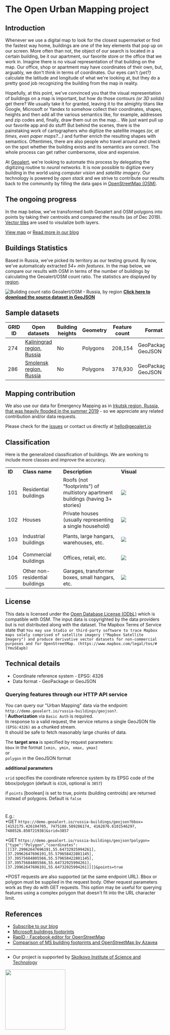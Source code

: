 # The Open Urban Mapping project

Introduction
-------------
Whenever we use a digital map to look for the closest supermarket or find the fastest way home, buildings are one of the key elements that pop up on our screen. More often than not, the object of our search is located _in_ a certain building, be it our apartment, our favorite store or the office that we work in. Imagine there is no visual representation of that building on the map. Our office, shop or apartment may have coordinates of their own, but, arguably, we don't think in terms of coordinates. Our eyes can't _(yet?)_ calculate the latitude and longitude of what we're looking at, but they do a pretty good job recognizing the building from the map in reality.  

Hopefully, at this point, we've convinced you that the visual representation of buildings on a map is important, but how do those contours _(or 3D solids)_ get there? We usually take it for granted, leaving it to the almighty titans like Google, Microsoft or Yandex to somehow collect their coordinates, shapes, heights and then add all the various semantics like, for example, addresses and zip codes and, finally, draw them out on the map... We just want pull up our favorite app and do stuff! But behind the scenes, there is the painstaking work of cartographers who digitize the satellite images _(or, at times, even paper maps?...)_ and further enrich the resulting shapes with semantics. Oftentimes, there are also people who travel around and check on the spot whether the building exists and its semantics are correct. The whole process can get rather cumbersome, slow and expensive.  

At [Geoalert](https://geoalert.io), we're looking to automate this process by delegating the digitizing routine to _neural networks_. It is now possible to digitize every building in the world using _computer vision_ and _satellite imagery_. Our technology is powered by _open stack_ and we strive to contribute our results back to the community by filling the data gaps in [OpenStreetMap (OSM)](https://www.openstreetmap.org).    

## The ongoing progress

In the map below, we've transformed both Geoalert and OSM polygons into points by taking their centroids and compared the results (as of Dec 2019). [Vector tiles](https://en.wikipedia.org/wiki/Vector_tiles) are used to visulalize both layers.

[View map](https://geoalert.github.io/urban-mapping/) or [Read more in our blog](https://medium.com/geoalert-platform-urban-monitoring/urban-mapping-54-m-buildings-in-russia-10dc942ac2c4)


## Buildings Statistics

Based in Russia, we've picked its territory as our testing ground. By now, we've automaticaly extracted _54+ mln features_. In the map below, we compare our results with OSM in terms of the number of buildings by calculating the Geoalert/OSM count ratio. The statistics are displayed by [region](https://en.wikipedia.org/wiki/Federal_subjects_of_Russia).

![Building count ratio Geoalert/OSM - Russia, by region](https://geoalert.io/img/urban/region_statistics_by_geoalert.png)
[**Click here to download the source dataset in GeoJSON**](https://filebrowser.aeronetlab.space/s/INc6jlnQ8UTV6q6)


## Sample datasets

|GRID ID|Open datasets|Building heights|Geometry|Feature count|Format|Size (zipped)|
|-------------|------------|----------|----------|-----------|------------|------------|
|274|[Kaliningrad region, Russia](https://minio.aeronetlab.space/public/datasets/urban_mapping/kaliningrad_region_274.zip)| No | Polygons | 208,154| GeoPackage, GeoJSON | 40Mb |
|286|[Smolensk region, Russia](https://minio.aeronetlab.space/public/datasets/urban_mapping/smolensk_region_286.zip)| No | Polygons | 378,930| GeoPackage, GeoJSON | 80Mb |

## Mapping contribution
We also use our data for Emergency Mapping as in [Irkutsk region, Russia, that was heavily flooded in the summer 2019](https://geoalert.github.io/Irkutsk-flood/) - so we appreciate any related contribution and/or data requests.

Please check for the [issues](https://github.com/Geoalert/urban-mapping/issues) or contact us directly at [hello@geoalert.io](mailto:hello@geoalert.io)

## Classification
Here is the generalized classification of buildings. We are working to include more classes and improve the accuracy.

<table>
  <tr>
   <td><strong>ID</strong>
   </td>
   <td><strong>Class name</strong>
   </td>
   <td><strong>Description</strong>
   </td>
   <td width="130px"><strong>Visual</strong>
   </td>
  </tr>

  <tr>
   <td><p style="text-align: right">
101</p>

   </td>
   <td>Residential buildings
   </td>
   <td>Roofs (not "footprints") of multistory apartment buildings (having 3+ stories) 
   </td>
   <td><img src="https://aeronetlab.space/img/class_img/101.png"/>
   </td>
  </tr>
 
  <tr>
   <td><p style="text-align: right">
102</p>

   </td>
   <td>Houses
   </td>
   <td>
    Private houses (usually representing a single household)
   </td>
   <td><img src="https://aeronetlab.space/img/class_img/102.png" />
   </td>
  </tr>
 
 <tr>
   <td><p style="text-align: right">
103</p>

   </td>
   <td>Industrial buildings
   </td>
   <td>Plants, large hangars, warehouses, etc.
   </td>
   <td><img src="https://aeronetlab.space/img/class_img/103.png" />
   </td>
  </tr>
  
  
 <tr>
   <td><p style="text-align: right">
104</p>

   </td>
   <td>Commercial buildings
   </td>
   <td>Offices, retail, etc.
   </td>
   <td><img src="https://aeronetlab.space/img/class_img/104.png" />
   </td>
  </tr>

  <tr>
   <td><p style="text-align: right">
105</p>

   </td>
   <td>Other non-residential buildings
   </td>
   <td>Garages, transformer boxes, small hangars, etc.
   </td>
   <td><img src="https://aeronetlab.space/img/class_img/105.png" />
   </td>
  </tr>
 </table>

## License
This data is licensed under the [Open Database License (ODbL)](https://opendatacommons.org/licenses/odbl/) which is compatible with OSM.
The input data is copyrighted by the data providers but is not distributed along with the dataset. The Mapbox Terms of Service state that 
```You may use Studio or third-party software to trace Mapbox maps solely comprised of satellite imagery ("Mapbox Satellite Imagery") and produce derivative vector datasets for non-commercial purposes and for OpenStreetMap. (https://www.mapbox.com/legal/tos/#[YmuSEapb)```

## Technical details
* Coordinate reference system - EPSG: 4326
* Data format - GeoPackage or GeoJSON

### Querying features through our HTTP API service
You can query our "Urban Mapping" data via the endpoint: `http://demo.geoalert.io/russia-buildings/geojson?`.  
! **Authorization** via `Basic Auth` is required.  
In response to a valid request, the service returns a single GeoJSON file `(EPSG:4326)` as a chunked stream.  
It should be safe to fetch reasonably large chunks of data.  

The **target area** is specified by request parameters:  
`bbox` in the format `[xmin, ymin, xmax, ymax]`  
or  
`polygon` in the GeoJSON format

**additional parameters**

`srid` specifies the coordinate reference system by its EPSG code of the bbox/polygon (default is `4326`, optional is `3857`)

if `points` [boolean] is set to true, points (building centroids) are returned instead of polygons. Default is `false` 
#
E.g.:   
*GET `https://demo.geoalert.io/russia-buildings/geojson?bbox=[4152175.426194705, 7475188.589286174, 4162876.6101546297, 7488526.850721938]&srid=3857`

*GET `https://demo.geoalert.io/russia-buildings/geojson?polygon={"type":"Polygon","coordinates":[[[37.29962647696191,55.64732925994261],[37.29962647696191,55.579658422801145],[37.39575684805566,55.579658422801145],[37.39575684805566,55.64732925994261],[37.29962647696191,55.64732925994261]]]}&points=true`  

*POST requests are also supported (at the same endpoint URL). Bbox or polygon must be supplied in the request body. Other request parameters work as they do with GET requests. This option may be useful for querying features using a complex polygon that doesn't fit into the URL character limit.

## References
* [Subscribe to our blog](https://medium.com/geoalert-platform-urban-monitoring/urban-mapping-54-m-buildings-in-russia-10dc942ac2c4)
* [Microsoft buildings footprints](https://github.com/microsoft/USBuildingFootprints)
* [RapID - Facebook editor for OpenStreetMap](https://github.com/facebookincubator/RapiD)
* [Comparison of MS building footprints and OpenStreetMap by Azavea](https://demos.azavea.com/building-footprint-comparison/)
---------------------------
* Our project is supported by [Skolkovo Institute of Science and Technology](https://www.skoltech.ru/en)

<image src="https://cdn.skoltech.ru/img/logo.png" width="190">
